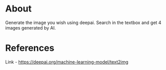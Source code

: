 # About

Generate the image you wish using deepai. Search in the textbox and get 4 images generated by AI.

# References

Link - https://deepai.org/machine-learning-model/text2img
